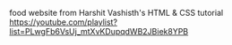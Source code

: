 food website from Harshit Vashisth's HTML & CSS tutorial
https://youtube.com/playlist?list=PLwgFb6VsUj_mtXvKDupqdWB2JBiek8YPB